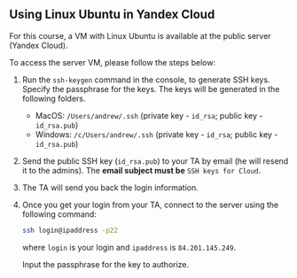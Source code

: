 Using Linux Ubuntu in Yandex Cloud
---

For this course, a VM with Linux Ubuntu is available at the public server (Yandex Cloud).

To access the server VM, please follow the steps below:

1. Run the `ssh-keygen` command in the console, to generate SSH keys.
   Specify the passphrase for the keys. The keys will be generated in the following folders.
   
      * MacOS: `/Users/andrew/.ssh` (private key - `id_rsa`; public key - `id_rsa.pub`)
      * Windows: `/c/Users/andrew/.ssh` (private key - `id_rsa`; public key - `id_rsa.pub`)

1. Send the public SSH key (`id_rsa.pub`) to your TA by email (he will resend it to the admins).
   The __email subject must be__ `SSH keys for Cloud`. 

1. The TA will send you back the login information.

1. Once you get your login from your TA, connect to the server using the following command:
   ```bash
   ssh login@ipaddress -p22
   ```
   where `login` is your login and `ipaddress` is `84.201.145.249`.

   Input the passphrase for the key to authorize.
